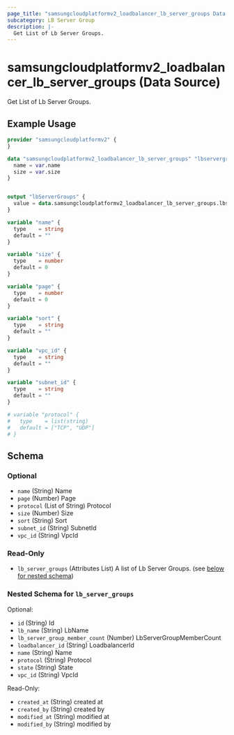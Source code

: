 ```yaml
---
page_title: "samsungcloudplatformv2_loadbalancer_lb_server_groups Data Source - samsungcloudplatformv2"
subcategory: LB Server Group
description: |-
  Get List of Lb Server Groups.
---
```


# samsungcloudplatformv2_loadbalancer_lb_server_groups (Data Source)

Get List of Lb Server Groups.

## Example Usage

```terraform
provider "samsungcloudplatformv2" {
}

data "samsungcloudplatformv2_loadbalancer_lb_server_groups" "lbservergroups" {
  name = var.name
  size = var.size
}


output "lbServerGroups" {
  value = data.samsungcloudplatformv2_loadbalancer_lb_server_groups.lbservergroups
}

variable "name" {
  type    = string
  default = ""
}

variable "size" {
  type    = number
  default = 0
}

variable "page" {
  type    = number
  default = 0
}

variable "sort" {
  type    = string
  default = ""
}

variable "vpc_id" {
  type    = string
  default = ""
}

variable "subnet_id" {
  type    = string
  default = ""
}

# variable "protocol" {
#   type    = list(string)
#   default = ["TCP", "UDP"]
# }
```

<!-- schema generated by tfplugindocs -->
## Schema

### Optional

- `name` (String) Name
- `page` (Number) Page
- `protocol` (List of String) Protocol
- `size` (Number) Size
- `sort` (String) Sort
- `subnet_id` (String) SubnetId
- `vpc_id` (String) VpcId

### Read-Only

- `lb_server_groups` (Attributes List) A list of Lb Server Groups. (see [below for nested schema](#nestedatt--lb_server_groups))

<a id="nestedatt--lb_server_groups"></a>
### Nested Schema for `lb_server_groups`

Optional:

- `id` (String) Id
- `lb_name` (String) LbName
- `lb_server_group_member_count` (Number) LbServerGroupMemberCount
- `loadbalancer_id` (String) LoadbalancerId
- `name` (String) Name
- `protocol` (String) Protocol
- `state` (String) State
- `vpc_id` (String) VpcId

Read-Only:

- `created_at` (String) created at
- `created_by` (String) created by
- `modified_at` (String) modified at
- `modified_by` (String) modified by